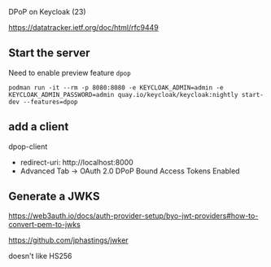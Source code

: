 
DPoP on Keycloak (23)

https://datatracker.ietf.org/doc/html/rfc9449

## Start the server

Need to enable preview feature `dpop`

```
podman run -it --rm -p 8080:8080 -e KEYCLOAK_ADMIN=admin -e KEYCLOAK_ADMIN_PASSWORD=admin quay.io/keycloak/keycloak:nightly start-dev --features=dpop
```

## add a client

dpop-client
- redirect-uri: http://localhost:8000
- Advanced Tab -> OAuth 2.0 DPoP Bound Access Tokens Enabled

## Generate a JWKS

https://web3auth.io/docs/auth-provider-setup/byo-jwt-providers#how-to-convert-pem-to-jwks

https://github.com/jphastings/jwker


doesn't like HS256
